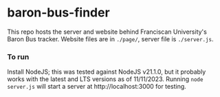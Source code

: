 # baron-bus-finder

This repo hosts the server and website behind Franciscan University's Baron Bus tracker.
Website files are in `./page/`, server file is `./server.js`.

### To run
Install NodeJS; this was tested against NodeJS v21.1.0, but it probably works with the latest and LTS versions as of 11/11/2023.
Running `node server.js` will start a server at http://localhost:3000 for testing.
